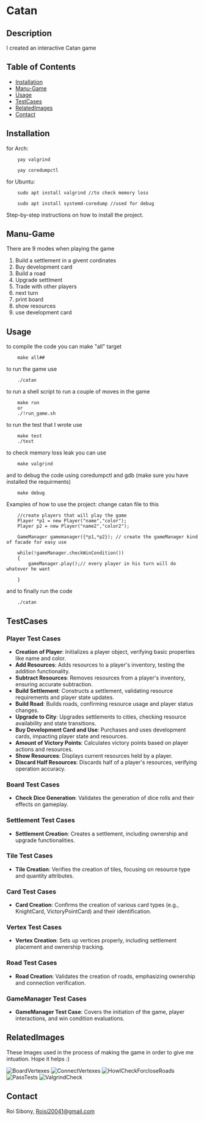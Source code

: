 # Catan

## Description

I created an interactive Catan game

## Table of Contents

- [Installation](#installation)
- [Manu-Game](#Manu-Game)
- [Usage](#usage)
- [TestCases](#TestCases)
- [RelatedImages](#RelatedImages)
- [Contact](#contact)


## Installation
for Arch:
```
    yay valgrind
```
```
    yay coredumpctl
```
for Ubuntu:
```
    sudo apt install valgrind //to check memory loss
```
```
    sudo apt install systemd-coredump //used for debug 
```

Step-by-step instructions on how to install the project.
## Manu-Game
There are 9 modes when playing the game 
1. Build a settlement in a givent cordinates
2. Buy development card
3. Build a road
4. Upgrade settlment
5. Trade with other players
6. next turn
7. print board
8. show resources
9. use development card

## Usage

to compile the code you can make "all" target
```
    make all##
```
to run the game use 
```
    ./catan
```
to run a shell script to run a couple of moves in the game
```
    make run
    or 
    ./!run_game.sh
```
to run the test that I wrote use 
```
    make test
    ./test
```
to check memory loss leak you can use 
```
    make valgrind
```
and to debug the code using coredumpctl and gdb (make sure you have installed the requirments)
```
    make debug
```


Examples of how to use the project:
change catan file to this
```
    //create players that will play the game
    Player *p1 = new Player("name","color");
    Player p2 = new Player("name2","color2");
```
```
    GameManager gamemanager({*p1,*p2}); // create the gameManager kind of facade for easy use
```
```
    while(!gameManager.checkWinCondition())
    {
        gameManager.play();// every player in his turn will do whatever he want

    }
```
and to finally run the code
```
    ./catan 
```
## TestCases

### Player Test Cases

- **Creation of Player**: Initializes a player object, verifying basic properties like name and color.
- **Add Resources**: Adds resources to a player's inventory, testing the addition functionality.
- **Subtract Resources**: Removes resources from a player's inventory, ensuring accurate subtraction.
- **Build Settlement**: Constructs a settlement, validating resource requirements and player state updates.
- **Build Road**: Builds roads, confirming resource usage and player status changes.
- **Upgrade to City**: Upgrades settlements to cities, checking resource availability and state transitions.
- **Buy Development Card and Use**: Purchases and uses development cards, impacting player state and resources.
- **Amount of Victory Points**: Calculates victory points based on player actions and resources.
- **Show Resources**: Displays current resources held by a player.
- **Discard Half Resources**: Discards half of a player's resources, verifying operation accuracy.

### Board Test Cases

- **Check Dice Generation**: Validates the generation of dice rolls and their effects on gameplay.

### Settlement Test Cases

- **Settlement Creation**: Creates a settlement, including ownership and upgrade functionalities.

### Tile Test Cases

- **Tile Creation**: Verifies the creation of tiles, focusing on resource type and quantity attributes.

### Card Test Cases

- **Card Creation**: Confirms the creation of various card types (e.g., KnightCard, VictoryPointCard) and their identification.

### Vertex Test Cases

- **Vertex Creation**: Sets up vertices properly, including settlement placement and ownership tracking.

### Road Test Cases

- **Road Creation**: Validates the creation of roads, emphasizing ownership and connection verification.

### GameManager Test Cases

- **GameManager Test Case**: Covers the initiation of the game, player interactions, and win condition evaluations.
## RelatedImages
These Images used in the process of making the game in order to give me intuation.
Hope it helps :)

![BoardVertexes](./RelatedImages/howtheboardshouldlooklikeVertexwise.jpeg)
![ConnectVertexes](./RelatedImages/howIconnectVertexes.jpeg)
![HowICheckForcloseRoads](./RelatedImages/HowICheckForcloseRoads.jpeg)
![PassTests](./RelatedImages/PassTests.png)
![ValgrindCheck](./RelatedImages/Valgrind.png)

## Contact
Roi Sibony, Roisi20041@gmail.com
